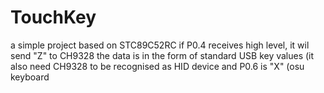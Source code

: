 # TouchKey
a simple project based on STC89C52RC
if P0.4 receives high level, it wil send "Z" to CH9328
the data is in the form of standard USB key values
(it also need CH9328 to be recognised as HID device
and P0.6 is "X"
(osu keyboard

